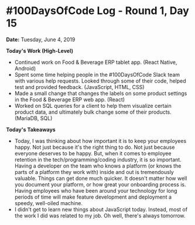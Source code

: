 # #100DaysOfCode Log - Round 1, Day 15

**Date:** Tuesday, June 4, 2019


**Today's Work (High-Level)**
- Continued work on Food & Beverage ERP tablet app. (React Native, Android)
- Spent some time helping people in the #100DaysOfCode Slack team with various help requests. Looked through some of their code, helped test and provided feedback. (JavaScript, HTML, CSS)
- Made a small change that changes the labels on some product settings in the Food & Beverage ERP web app. (React)
- Worked on SQL queries for a client to help them visualize certain product data, and ultimately bulk change some of their products. (MariaDB, SQL)

**Today's Takeaways**
- Today, I was thinking about how important it is to keep your employees happy. Not just because it's the right thing to do. Not just because everyone deserves to be happy. But, when it comes to employee retention in the tech/programming/coding industry, it is so important. Having a developer on the team who knows a platform (or knows the parts of a platform they work with) inside and out is tremendously valuable. Things can get done much quicker. It doesn't matter how well you document your platform, or how great your onboarding process is. Having employees who have been around your technology for long periods of time will make feature development and deployment a speedy, well-oiled machine.
- I didn't get to learn new things about JavaScript today. Instead, most of the work I did was related to my job. Oh well, there's always tomorrow.
